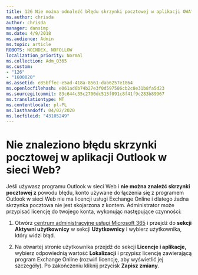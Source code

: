 ```yaml
---
title: 126 Nie można odnaleźć błędu skrzynki pocztowej w aplikacji OWA?
ms.author: chrisda
author: chrisda
manager: dansimp
ms.date: 4/9/2018
ms.audience: Admin
ms.topic: article
ROBOTS: NOINDEX, NOFOLLOW
localization_priority: Normal
ms.collection: Adm_O365
ms.custom:
- "126"
- "1600020"
ms.assetid: e85bffec-e5ad-418a-8561-dab6257e1864
ms.openlocfilehash: e061ad6b74b27e3f0d597586cb2c8e31b8fa5d23
ms.sourcegitcommit: 83c644c35c2700dc515f091c8f41f9c283b89967
ms.translationtype: MT
ms.contentlocale: pl-PL
ms.lasthandoff: 04/02/2020
ms.locfileid: "43105249"
---
```

# <a name="getting-a-mailbox-not-found-error-in-outlook-on-the-web"></a>Nie znaleziono błędu skrzynki pocztowej w aplikacji Outlook w sieci Web?

Jeśli używasz programu Outlook w sieci Web i **nie można znaleźć skrzynki pocztowej z** powodu błędu, konto używane do łączenia się z programem Outlook w sieci Web nie ma licencji usługi Exchange Online i dlatego żadna skrzynka pocztowa nie jest skojarzona z kontem. Administrator może przypisać licencję do twojego konta, wykonując następujące czynności:

1. Otwórz [centrum administracyjne usługi Microsoft 365](https://portal.office.com/adminportal/home#/homepage) i przejdź do **sekcji Aktywni użytkownicy** w sekcji **Użytkownicy** i wybierz użytkownika, który widzi błąd.

2. Na otwartej stronie użytkownika przejdź do sekcji **Licencje i aplikacje,** wybierz odpowiednią wartość **Lokalizacji** i przypisz licencję zawierającą program Exchange Online (rozwiń licencję, aby wyświetlić jej szczegóły). Po zakończeniu kliknij przycisk **Zapisz zmiany**.

